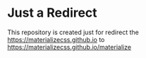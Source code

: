 # Just a Redirect
This repository is created just for redirect the https://materializecss.github.io to https://materializecss.github.io/materialize